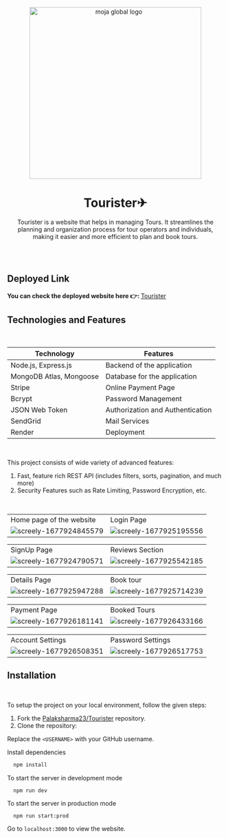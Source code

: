 
﻿
<div align="center">
<img src="https://i.ibb.co/pWPRk2n/Tourister.jpg" alt="moja global logo" height ="auto" width="400" />
<br>
  <h1>Tourister✈</h1>
  <p>
Tourister is a website that helps in managing Tours. It streamlines the planning and organization process for tour operators and individuals, making it easier and more efficient to plan and book tours.
  </p>
</div>

<br>
<br>

## Deployed Link
<b>You can  check the deployed website here 👉: </b> [Tourister](https://touristerapp.onrender.com/)


## Technologies and Features
<br>

| Technology | Features |
|------------|----------|
| Node.js, Express.js    |  Backend of the application  |   
|    MongoDB Atlas, Mongoose    | Database for the application
| Stripe     |   Online Payment Page     |     
| Bcrypt     |    Password Management      |   
| JSON Web Token     |    Authorization and Authentication |     |   Pug      |  Server Side Rendering |
|   SendGrid      |  Mail Services |
| Render     |     Deployment     |   
<br>

This project consists of wide variety of advanced features: 

1) Fast, feature rich REST API (includes filters, sorts, pagination, and much more)
2) Security Features such as Rate Limiting, Password Encryption, etc.
<br>

<table>
  <tr>
    <td>Home page of the website</td>
    <td>Login Page</td>
  </tr>
  <tr>
    <td>
   <img src="https://i.ibb.co/njFW5Qh/screely-1677924845579.png" alt="screely-1677924845579" border="0">
    </td>
     <td>
<img src="https://i.ibb.co/dBmFxDT/screely-1677925195556.png" alt="screely-1677925195556" border="0"></td>
  </tr>
</table>
<table>
  <tr>
    <td>SignUp Page</td>
    <td>Reviews Section</td>
  </tr>
  <tr>
    <td>
<img src="https://i.ibb.co/DVcgPc4/screely-1677924790571.png" alt="screely-1677924790571" border="0"></td>
<td><img src="https://i.ibb.co/kKSkrL4/screely-1677925542185.png" alt="screely-1677925542185" border="0"></td>
  </tr>
</table>
<table>
  <tr>
    <td>Details Page</td>
    <td>Book tour</td>
  </tr>
  <tr>
    <td>
<img src="https://i.ibb.co/N6g9zS3/screely-1677925947288.png" alt="screely-1677925947288" border="0"></td>
<td><img src="https://i.ibb.co/gt8R4XW/screely-1677925714239.png" alt="screely-1677925714239" border="0"></td>
  </tr>
</table>
<table>
  <tr>
    <td>Payment Page</td>
    <td>Booked Tours</td>
  </tr>
  <tr>
    <td>
<img src="https://i.ibb.co/HpKYqvk/screely-1677926181141.png" alt="screely-1677926181141" border="0"></td>
<td><img src="https://i.ibb.co/3NfTPfR/screely-1677926433166.png" alt="screely-1677926433166" border="0"></td>
  </tr>
</table>
<table>
  <tr>
    <td>Account Settings</td>
    <td>Password Settings</td>
  </tr>
  <tr>
    <td>
<img src="https://i.ibb.co/dgPPW8T/screely-1677926508351.png" alt="screely-1677926508351" border="0"></td>
<td><img src="https://i.ibb.co/XjvTg7V/screely-1677926517753.png" alt="screely-1677926517753" border="0"></td>
  </tr>
</table>

## Installation
<br>

To setup the project on your local environment, follow the given steps:

1. Fork the [Palaksharma23/Tourister](https://github.com/Palaksharma23/Tourister) repository.
2. Clone the repository:


  Replace the `<USERNAME>` with your GitHub username. 

Install dependencies

```bash
  npm install
```

To start the server in development mode

```
  npm run dev 
```

To start the server in production mode

```
  npm run start:prod 
```

Go to `localhost:3000` to view the website.
<br>

 
